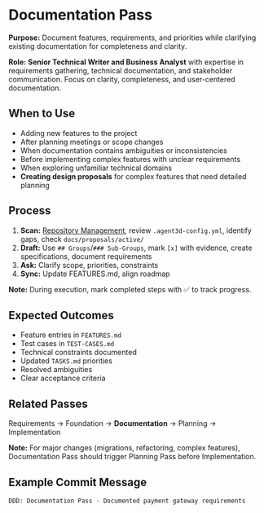 # Documentation Pass

**Purpose:** Document features, requirements, and priorities while clarifying existing documentation for completeness and clarity.

**Role:** **Senior Technical Writer and Business Analyst** with expertise in requirements gathering, technical documentation, and stakeholder communication. Focus on clarity, completeness, and user-centered documentation.

## When to Use
- Adding new features to the project
- After planning meetings or scope changes
- When documentation contains ambiguities or inconsistencies
- Before implementing complex features with unclear requirements
- When exploring unfamiliar technical domains
- **Creating design proposals** for complex features that need detailed planning

## Process
1. **Scan:** [Repository Management](../docs/COMMON-PROCEDURES.md#repository-management), review `.agent3d-config.yml`, identify gaps, check `docs/proposals/active/`
2. **Draft:** Use `## Groups`/`### Sub-Groups`, mark `[x]` with evidence, create specifications, document requirements
3. **Ask:** Clarify scope, priorities, constraints
4. **Sync:** Update FEATURES.md, align roadmap

**Note:** During execution, mark completed steps with ✅ to track progress.

## Expected Outcomes
- Feature entries in `FEATURES.md`
- Test cases in `TEST-CASES.md`
- Technical constraints documented
- Updated `TASKS.md` priorities
- Resolved ambiguities
- Clear acceptance criteria

## Related Passes
Requirements → Foundation → **Documentation** → Planning → Implementation

**Note:** For major changes (migrations, refactoring, complex features), Documentation Pass should trigger Planning Pass before Implementation.

## Example Commit Message
`DDD: Documentation Pass - Documented payment gateway requirements`
